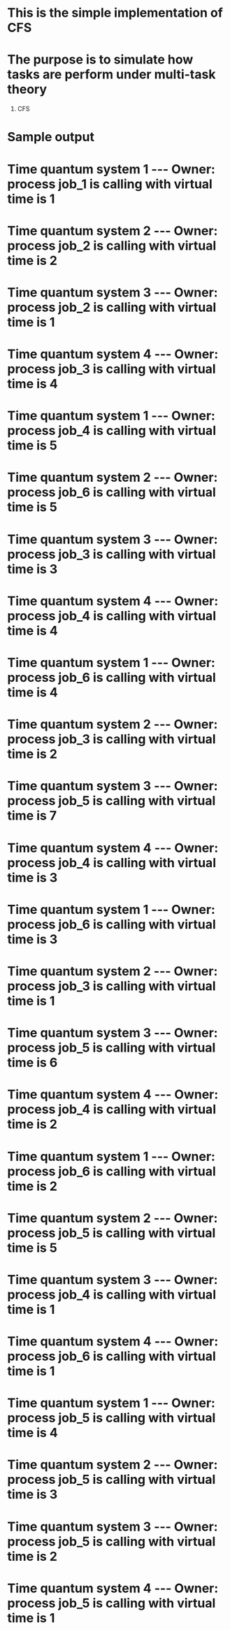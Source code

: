 # This is the simple implementation of CFS
# The purpose is to simulate how tasks are perform under multi-task theory
1. CFS

# Sample output
# Time quantum system 1 --- Owner:  process job_1 is calling with virtual time is 1
# Time quantum system 2 --- Owner:  process job_2 is calling with virtual time is 2
# Time quantum system 3 --- Owner:  process job_2 is calling with virtual time is 1
# Time quantum system 4 --- Owner:  process job_3 is calling with virtual time is 4
# Time quantum system 1 --- Owner:  process job_4 is calling with virtual time is 5
# Time quantum system 2 --- Owner:  process job_6 is calling with virtual time is 5
# Time quantum system 3 --- Owner:  process job_3 is calling with virtual time is 3
# Time quantum system 4 --- Owner:  process job_4 is calling with virtual time is 4
# Time quantum system 1 --- Owner:  process job_6 is calling with virtual time is 4
# Time quantum system 2 --- Owner:  process job_3 is calling with virtual time is 2
# Time quantum system 3 --- Owner:  process job_5 is calling with virtual time is 7
# Time quantum system 4 --- Owner:  process job_4 is calling with virtual time is 3
# Time quantum system 1 --- Owner:  process job_6 is calling with virtual time is 3
# Time quantum system 2 --- Owner:  process job_3 is calling with virtual time is 1
# Time quantum system 3 --- Owner:  process job_5 is calling with virtual time is 6
# Time quantum system 4 --- Owner:  process job_4 is calling with virtual time is 2
# Time quantum system 1 --- Owner:  process job_6 is calling with virtual time is 2
# Time quantum system 2 --- Owner:  process job_5 is calling with virtual time is 5
# Time quantum system 3 --- Owner:  process job_4 is calling with virtual time is 1
# Time quantum system 4 --- Owner:  process job_6 is calling with virtual time is 1
# Time quantum system 1 --- Owner:  process job_5 is calling with virtual time is 4
# Time quantum system 2 --- Owner:  process job_5 is calling with virtual time is 3
# Time quantum system 3 --- Owner:  process job_5 is calling with virtual time is 2
# Time quantum system 4 --- Owner:  process job_5 is calling with virtual time is 1
